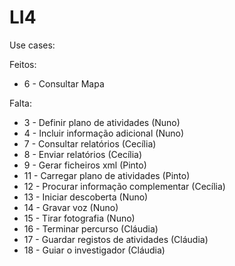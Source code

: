 # LI4
Use cases:

Feitos:
* 6 - Consultar Mapa

Falta:
* 3 - Definir plano de atividades (Nuno)
* 4 - Incluir informação adicional (Nuno)
* 7 - Consultar relatórios (Cecília)
* 8 - Enviar relatórios (Cecília)
* 9 - Gerar ficheiros xml (Pinto)
* 11 - Carregar plano de atividades (Pinto)
* 12 - Procurar informação complementar (Cecília)
* 13 - Iniciar descoberta (Nuno)
* 14 - Gravar voz (Nuno)
* 15 - Tirar fotografia (Nuno)
* 16 - Terminar percurso (Cláudia)
* 17 - Guardar registos de atividades (Cláudia)
* 18 - Guiar o investigador (Cláudia)
